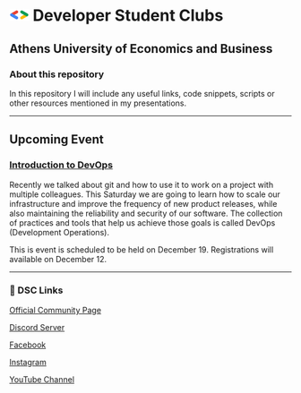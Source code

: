 # ![Official Community Page](./logo.png) Developer Student Clubs

## Athens University of Economics and Business

### About this repository

In this repository I will include any useful links, code snippets, scripts or other resources mentioned in my presentations.

---

## Upcoming Event

### [Introduction to DevOps](https://github.com/ispanos/dsc_aueb_devops/blob/main/01_Introduction/contents.md)

Recently we talked about git and how to use it to work on a project with multiple colleagues. This Saturday we are going to learn how to scale our infrastructure and improve the frequency of new product releases, while also maintaining the reliability and security of our software. The collection of practices and tools that help us achieve those goals is called DevOps (Development Operations).

This is event is scheduled to be held on December 19.
Registrations will available on December 12.

---

### 🔗 DSC Links

[Official Community Page](https://dsc.community.dev/athens-university-of-economics-and-business/)

[Discord Server](https://discord.gg/C2TXnJyUma)

[Facebook](https://www.facebook.com/dscaueb)

[Instagram](https://www.instagram.com/dsc_aueb/)

[YouTube Channel](https://www.youtube.com/channel/UCgGNQk-OYb7cvK_jFq5VoCQ)
